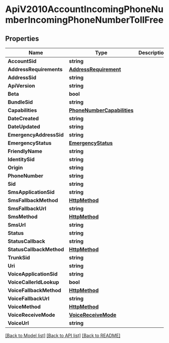 # ApiV2010AccountIncomingPhoneNumberIncomingPhoneNumberTollFree

## Properties

Name | Type | Description | Notes
------------ | ------------- | ------------- | -------------
**AccountSid** | **string** |  | [optional] 
**AddressRequirements** | [**AddressRequirement**](address_requirement.md) |  | [optional] 
**AddressSid** | **string** |  | [optional] 
**ApiVersion** | **string** |  | [optional] 
**Beta** | **bool** |  | [optional] 
**BundleSid** | **string** |  | [optional] 
**Capabilities** | [**PhoneNumberCapabilities**](phone_number_capabilities.md) |  | [optional] 
**DateCreated** | **string** |  | [optional] 
**DateUpdated** | **string** |  | [optional] 
**EmergencyAddressSid** | **string** |  | [optional] 
**EmergencyStatus** | [**EmergencyStatus**](emergency_status.md) |  | [optional] 
**FriendlyName** | **string** |  | [optional] 
**IdentitySid** | **string** |  | [optional] 
**Origin** | **string** |  | [optional] 
**PhoneNumber** | **string** |  | [optional] 
**Sid** | **string** |  | [optional] 
**SmsApplicationSid** | **string** |  | [optional] 
**SmsFallbackMethod** | [**HttpMethod**](http_method.md) |  | [optional] 
**SmsFallbackUrl** | **string** |  | [optional] 
**SmsMethod** | [**HttpMethod**](http_method.md) |  | [optional] 
**SmsUrl** | **string** |  | [optional] 
**Status** | **string** |  | [optional] 
**StatusCallback** | **string** |  | [optional] 
**StatusCallbackMethod** | [**HttpMethod**](http_method.md) |  | [optional] 
**TrunkSid** | **string** |  | [optional] 
**Uri** | **string** |  | [optional] 
**VoiceApplicationSid** | **string** |  | [optional] 
**VoiceCallerIdLookup** | **bool** |  | [optional] 
**VoiceFallbackMethod** | [**HttpMethod**](http_method.md) |  | [optional] 
**VoiceFallbackUrl** | **string** |  | [optional] 
**VoiceMethod** | [**HttpMethod**](http_method.md) |  | [optional] 
**VoiceReceiveMode** | [**VoiceReceiveMode**](voice_receive_mode.md) |  | [optional] 
**VoiceUrl** | **string** |  | [optional] 

[[Back to Model list]](../README.md#documentation-for-models) [[Back to API list]](../README.md#documentation-for-api-endpoints) [[Back to README]](../README.md)


